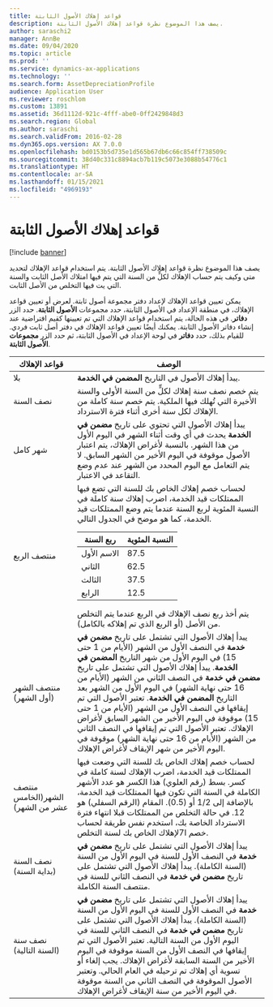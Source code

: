 ```yaml
---
title: قواعد إهلاك الأصول الثابتة
description: يصف هذا الموضوع نظرة قواعد إهلاك الأصول الثابتة.
author: saraschi2
manager: AnnBe
ms.date: 09/04/2020
ms.topic: article
ms.prod: ''
ms.service: dynamics-ax-applications
ms.technology: ''
ms.search.form: AssetDepreciationProfile
audience: Application User
ms.reviewer: roschlom
ms.custom: 13891
ms.assetid: 36d1112d-921c-4fff-abe0-0ff2429848d3
ms.search.region: Global
ms.author: saraschi
ms.search.validFrom: 2016-02-28
ms.dyn365.ops.version: AX 7.0.0
ms.openlocfilehash: bd0153b5d735e1d565b67db6c66c854ff738509c
ms.sourcegitcommit: 38d40c331c8894acb7b119c5073e3088b54776c1
ms.translationtype: HT
ms.contentlocale: ar-SA
ms.lasthandoff: 01/15/2021
ms.locfileid: "4969193"
---
```

# <a name="fixed-asset-depreciation-conventions"></a>قواعد إهلاك الأصول الثابتة

[!include [banner](../includes/banner.md)]

يصف هذا الموضوع نظرة قواعد إهلاك الأصول الثابتة. يتم استخدام قواعد الإهلاك لتحديد متى وكيف يتم حساب الإهلاك لكلٍّ من السنة التي يتم فيها امتلاك الأصل الثابت والسنة التي يت فيها التخلص من الأصل الثابت.

يمكن تعيين قواعد الإهلاك لإعداد دفتر مجموعة أصول ثابتة. لعرض أو تعيين قواعد الإهلاك، في منطقة الإعداد في الأصول الثابتة، حدد مجموعات **الأصول الثابتة**. حدد الزر **دفاتر**. في هذه الحالة، يتم استخدام قواعد الإهلاك التي تم تعيينها كقيم افتراضية عند إنشاء دفاتر الأصول الثابتة. يمكنك أيضًا تعيين قواعد الإهلاك في دفتر أصل ثابت فردي. للقيام بذلك، حدد **دفاتر** في لوحة الإعداد في الأصول الثابتة، ثم حدد الزر **مجموعات الأصول الثابتة**.

| قواعد الإهلاك   | الوصف |
|---------------------------|-------------|
| بلا                      | يبدأ إهلاك الأصول في التاريخ <strong>المضمن في الخدمة</strong>. |
| نصف السنة                 | يتم خصم نصف سنة إهلاك لكلٍّ من السنة الأولى والسنة الأخيرة التي تُهلك فيها الملكية. يتم خصم سنة كاملة من الإهلاك لكل سنة أخرى أثناء فترة الاسترداد. |
| شهر كامل                | يبدأ إهلاك الأصول التي تحتوي على تاريخ <strong>مضمن في الخدمة</strong> يحدث في أي وقت أثناء الشهر في اليوم الأول من هذا الشهر. بالنسبة لأغراض الإهلاك، يتم اعتبار الأصول موقوفة في اليوم الأخير من الشهر السابق. لا يتم التعامل مع اليوم المحدد من الشهر عند عدم وضع التقاعد في الاعتبار. |
| منتصف الربع               | لحساب خصم إهلاك الخاص بك للسنة التي تضع فيها الممتلكات قيد الخدمة‬، اضرب إهلاك سنة كاملة في النسبة المئوية لربع السنة عندما يتم وضع الممتلكات قيد الخدمة، كما هو موضح في الجدول التالي.<table><thead><tr><th>ربع السنة</th><th>النسبة المئوية</th></tr></thead><tbody><tr><td>الاسم الأول</td><td>87.5</td></tr><tr><td>الثاني</td><td>62.5</td></tr><tr><td>الثالث</td><td>37.5</td></tr><tr><td>الرابع</td><td>12.5</td></tr></tbody></table>يتم أخذ ربع نصف الإهلاك في الربع عندما يتم التخلص من الأصل (أو الربع الذي تم إهلاكه بالكامل). |
| منتصف الشهر (أول الشهر)  | يبدأ إهلاك الأصول التي تشتمل على تاريخ <strong>مضمن في خدمة</strong> في النصف الأول من الشهر (الأيام من 1 حتى 15) في اليوم الأول من شهر التاريخ <strong>المضمن في الخدمة</strong>. يبدأ إهلاك الأصول التي تشتمل على تاريخ <strong>مضمن في خدمة</strong> في النصف الثاني من الشهر (الأيام من 16 حتى نهاية الشهر) في اليوم الأول من الشهر بعد التاريخ <strong>المضمن في الخدمة</strong>. تعتبر الأصول التي تم إيقافها في النصف الأول من الشهر (الأيام من 1 حتى 15) موقوفة في اليوم الأخير من الشهر السابق لأغراض الإهلاك. تعتبر الأصول التي تم إيقافها في النصف الثاني من الشهر (الأيام من 16 حتى نهاية الشهر) موقوفة في اليوم الأخير من شهر الإيقاف لأغراض الإهلاك. |
| منتصف الشهر(الخامس عشر من الشهر) | لحساب خصم إهلاك الخاص بك للسنة التي وضعت فيها الممتلكات قيد الخدمة، اضرب الإهلاك لسنة كاملة في كسر. بسط (رقم العلوي) هذا الكسر هو عدد الأشهر الكاملة في السنة التي تكون فيها الممتلكات قيد الخدمة، بالإضافة إلى 1/2 أو (0.5). المقام (الرقم السفلي) هو 12. في حالة التخلص من الممتلكات قبلا انتهاء فترة الاسترداد الخاصة بك، استخدم نفس طريقة لحساب خصم ا7لإهلاك الخاص بك لسنة التخلص. |
| نصف السنة (بداية السنة) | يبدأ إهلاك الأصول التي تشتمل على تاريخ <strong>مضمن في خدمة</strong> في النصف الأول للسنة في اليوم الأول من السنة (السنة الكاملة). يبدأ إهلاك الأصول التي تشتمل على تاريخ <strong>مضمن في خدمة</strong> في النصف الثاني للسنة في منتصف السنة الكاملة. |
| نصف سنة (السنة التالية)     | يبدأ إهلاك الأصول التي تشتمل على تاريخ <strong>مضمن في خدمة</strong> في النصف الأول للسنة في اليوم الأول من السنة (السنة الكاملة). يبدأ إهلاك الأصول التي تشتمل على تاريخ <strong>مضمن في خدمة</strong> في النصف الثاني للسنة في اليوم الأول من السنة التالية. تعتبر الأصول التي تم إيقافها في النصف الأول من السنة موقوفة في اليوم الأخير من السنة السابقة لأغراض الإهلاك. يجب إلغاء أو تسوية أي إهلاك تم ترحيله في العام الحالي. وتعتبر الأصول الموقوفة في النصف الثاني من السنة موقوفة في اليوم الأخير من سنة الإيقاف لأغراض الإهلاك. |
